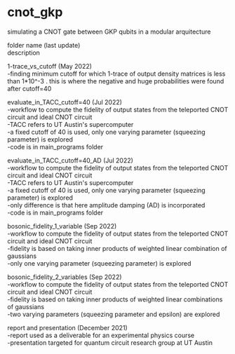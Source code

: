 # cnot_gkp
simulating a CNOT gate between GKP qubits in a modular arquitecture

folder name (last update)<br />
description<br />

1-trace_vs_cutoff (May 2022)<br />
-finding minimum cutoff for which 1-trace of output density matrices is less than 1*10^-3 . this is where the negative and huge probabilities were found after cutoff=40<br />


evaluate_in_TACC_cutoff=40 (Jul 2022)<br />
-workflow to compute the fidelity of output states from the teleported CNOT circuit and ideal CNOT circuit<br />
-TACC refers to UT Austin's supercomputer<br /> 
-a fixed cutoff of 40 is used, only one varying parameter (squeezing parameter) is explored<br />
-code is in main_programs folder<br />


evaluate_in_TACC_cutoff=40_AD (Jul 2022)<br />
-workflow to compute the fidelity of output states from the teleported CNOT circuit and ideal CNOT circuit<br />
-TACC refers to UT Austin's supercomputer <br />
-a fixed cutoff of 40 is used, only one varying parameter (squeezing parameter) is explored<br />
-only difference is that here amplitude damping (AD) is incorporated<br />
-code is in main_programs folder<br />


bosonic_fidelity_1_variable (Sep 2022)<br />
-workflow to compute the fidelity of output states from the teleported CNOT circuit and ideal CNOT circuit<br />
-fidelity is based on taking inner products of weighted linear combination of gaussians<br />
-only one varying parameter (squeezing parameter) is explored<br />


bosonic_fidelity_2_variables (Sep 2022)<br />
-workflow to compute the fidelity of output states from the teleported CNOT circuit and ideal CNOT circuit<br />
-fidelity is based on taking inner products of weighted linear combinations of gaussians<br />
-two varying parameters (squeezing parameter and epsilon) are explored<br />

report and presentation (December 2021)<br />
-report used as a deliverable for an experimental physics course<br />
-presentation targeted for quantum circuit research group at UT Austin<br />
